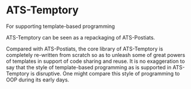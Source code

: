 # ATS-Temptory
For supporting template-based programming

ATS-Temptory can be seen as a repackaging of ATS-Postiats.
  
Compared with ATS-Postiats, the core library of ATS-Temptory is
completely re-written from scratch so as to unleash some of great
powers of templates in support of code sharing and reuse.  It is no
exaggeration to say that the style of template-based programming as is
supported in ATS-Temptory is disruptive. One might compare this style of
programming to OOP during its early days.

